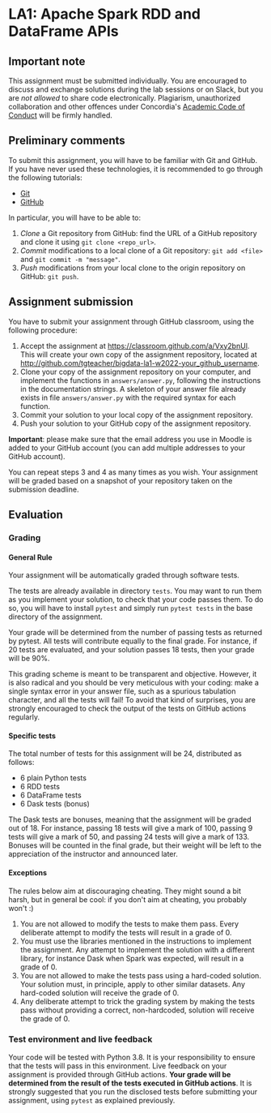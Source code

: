 # LA1: Apache Spark RDD and DataFrame APIs

## Important note

This assignment must be submitted individually. You are encouraged to 
discuss and exchange solutions during the lab sessions or on Slack, but 
you are *not allowed* to share code electronically. Plagiarism, 
unauthorized collaboration and other offences under Concordia's 
[Academic Code of 
Conduct](http://www.concordia.ca/students/academic-integrity/offences.html) 
will be firmly handled. 

## Preliminary comments

To submit this assignment, you will have to be familiar with Git and
GitHub. If you have never used these technologies, it is recommended to 
go through the following tutorials:
* [Git](https://rogerdudler.github.io/git-guide)
* [GitHub](https://guides.github.com/)

In particular, you will have to be able to:
1. *Clone* a Git repository from GitHub: find the URL of a GitHub repository
and clone it using `git clone <repo_url>`.
2. *Commit* modifications to a local clone of a Git repository: `git add <file>` and `git commit -m "message"`.
3. *Push* modifications from your local clone to the origin repository on GitHub: `git push`.

## Assignment submission

You have to submit your assignment through GitHub classroom, using the following procedure:
1. Accept the assignment at https://classroom.github.com/a/Vxy2bnUl. This will create your own copy
   of the assignment repository, located at http://github.com/tgteacher/bigdata-la1-w2022-your_github_username.
2. Clone your copy of the assignment repository on your computer, and 
implement the functions in `answers/answer.py`, following the instructions in the 
documentation strings. A skeleton of your answer file already exists in file `answers/answer.py`
  with the required syntax for each function.
3. Commit your solution to your local copy of the assignment repository.
4. Push your solution to your GitHub copy of the assignment repository.

**Important**: please make sure that the email address you use in Moodle is
added to your GitHub account (you can add multiple addresses to your 
GitHub account).

You can repeat steps 3 and 4 as many times as you wish. Your assignment 
will be graded based on a snapshot of your repository taken on the 
submission deadline.

## Evaluation

### Grading

#### General Rule

Your assignment will be automatically graded through software tests. 

The tests are already available in directory `tests`. You
may want to run them as you implement your solution, to check that your
code passes them. To do so, you will have to install `pytest` and simply
run `pytest tests` in the base directory of the assignment. 

Your grade will be determined from the number of passing tests as 
returned by pytest. All tests will contribute equally to the final 
grade. For instance, if 20 tests are evaluated, and your solution passes 18 tests, then your grade 
will be 90%.

This grading scheme is meant to be transparent and objective. However,
it is also radical and you should be very meticulous with your coding: 
make a single syntax error in your answer file, such as a spurious 
tabulation character, and all the tests will fail! To avoid that kind 
of surprises, you are strongly encouraged to check the output of the 
tests on GitHub actions regularly.    

#### Specific tests

The total number of tests for this assignment will be 24, distributed as follows:
- 6 plain Python tests
- 6 RDD tests
- 6 DataFrame tests
- 6 Dask tests (bonus)

The Dask tests are bonuses, meaning that the assignment will be graded 
out of 18. For instance, passing 18 tests will give a mark of 100, 
passing 9 tests will give a mark of 50, and passing 24 tests will give 
a mark of 133. Bonuses will be counted in the final grade, but their weight
will be left to the appreciation of the instructor and announced later.


#### Exceptions

The rules below aim at discouraging cheating. They might sound a bit harsh,
but in general be cool: if you don't aim at cheating, you probably won't :)

1. You are not allowed to modify the tests to make them pass. Every deliberate
  attempt to modify the tests will result in a grade of 0.
2. You must use the libraries mentioned in the instructions to 
  implement the assignment. Any attempt to implement the solution with a different
  library, for instance Dask when Spark was expected, will result in a grade of 0.
3. You are not allowed to make the tests pass using a hard-coded solution. Your solution
  must, in principle, apply to other similar datasets. Any hard-coded solution will receive 
  the grade of 0.
4. Any deliberate attempt to trick the grading system by making the tests pass
   without providing a correct, non-hardcoded, solution will receive the grade of 0.

 
### Test environment and live feedback

Your code will be tested with Python 3.8. It is your responsibility to
ensure that the tests will pass in this environment. Live feedback on your
assignment is provided through GitHub actions. **Your grade will be
determined from the result of the tests executed in GitHub actions**.
It is strongly suggested that you run the disclosed tests before 
submitting your assignment, using `pytest` as explained previously. 

